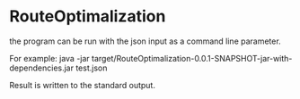 # RouteOptimalization

the program can be run with the json input as a command line parameter.

For example: java -jar target/RouteOptimalization-0.0.1-SNAPSHOT-jar-with-dependencies.jar test.json

Result is written to the standard output.